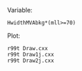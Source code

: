 
Variable:

    HwidthMVAbkg*(mll>=70)
    
Plot:

    r99t Draw.cxx
    r99t Draw1j.cxx 
    r99t Draw2j.cxx    